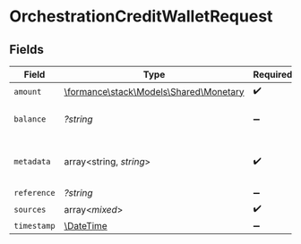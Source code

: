 # OrchestrationCreditWalletRequest


## Fields

| Field                                                                     | Type                                                                      | Required                                                                  | Description                                                               |
| ------------------------------------------------------------------------- | ------------------------------------------------------------------------- | ------------------------------------------------------------------------- | ------------------------------------------------------------------------- |
| `amount`                                                                  | [\formance\stack\Models\Shared\Monetary](../../Models/Shared/Monetary.md) | :heavy_check_mark:                                                        | N/A                                                                       |
| `balance`                                                                 | *?string*                                                                 | :heavy_minus_sign:                                                        | The balance to credit                                                     |
| `metadata`                                                                | array<string, *string*>                                                   | :heavy_check_mark:                                                        | Metadata associated with the wallet.                                      |
| `reference`                                                               | *?string*                                                                 | :heavy_minus_sign:                                                        | N/A                                                                       |
| `sources`                                                                 | array<*mixed*>                                                            | :heavy_check_mark:                                                        | N/A                                                                       |
| `timestamp`                                                               | [\DateTime](https://www.php.net/manual/en/class.datetime.php)             | :heavy_minus_sign:                                                        | N/A                                                                       |